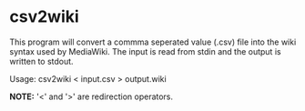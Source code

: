 csv2wiki
========
This program will convert a commma seperated value (.csv) file into
the wiki syntax used by MediaWiki.  The input is read from stdin and
the output is written to stdout.

Usage:
        csv2wiki < input.csv > output.wiki


**NOTE:** '<' and '>' are redirection operators.
